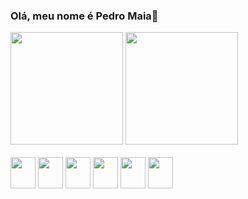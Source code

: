 ### Olá, meu nome é Pedro Maia👋


<div>
 <img height="180em" src="https://github-readme-stats.vercel.app/api/top-langs/?username=pmaiaf&layout=_count=16&theme=dracula">
<img height="180em" src="https://github-readme-stats.vercel.app/api?username=pmaiaf&show_icons=true&theme=radical">

</div>

<div style="display:inline_block"><br>
 <img align="center" height="50" width="40" src="https://cdn.jsdelivr.net/gh/devicons/devicon/icons/nodejs/nodejs-original.svg" />
 <img align="center" height="50" width="40" src="https://cdn.jsdelivr.net/gh/devicons/devicon/icons/mongodb/mongodb-original.svg" /> 
 <img  align="center" height="50" width="40" src="https://cdn.jsdelivr.net/gh/devicons/devicon/icons/dotnetcore/dotnetcore-original.svg" />
   <img align="center" height="50" width="40" src="https://cdn.jsdelivr.net/gh/devicons/devicon/icons/mysql/mysql-original.svg" />
 <img align="center" height="50" width="40" src="https://cdn.jsdelivr.net/gh/devicons/devicon/icons/react/react-original.svg" />
  <img align="center" height="50" width="40" src="https://cdn.jsdelivr.net/gh/devicons/devicon/icons/firebase/firebase-plain.svg" />

                        
  
          
</div>
